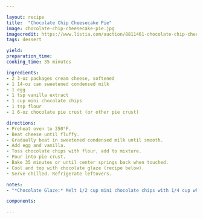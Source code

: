 ```yaml
---

layout: recipe
title:  "Chocolate Chip Cheesecake Pie"
image: chocolate-chip-cheesecake-pie.jpg
imagecredit: https://www.listia.com/auction/8811461-chocolate-chip-cheesecake-pie
tags: dessert

yield: 
preparation_time: 
cooking_time: 35 minutes

ingredients:
- 2 3-oz packages cream cheese, softened
- 1 14-oz can sweetened condensed milk
- 1 egg
- 1 tsp vanilla extract
- 1 cup mini chocolate chips
- 1 tsp flour
- 1 6-oz chocolate pie crust (or other pie crust)

directions:
- Preheat oven to 350°F.
- Beat cheese until fluffy.
- Gradually beat in sweetened condensed milk until smooth.
- Add egg and vanilla.
- Toss chocolate chips with flour, add to mixture.
- Pour into pie crust.
- Bake 35 minutes or until center springs back when touched.
- Cool and top with chocolate glaze (recipe below).
- Serve chilled. Refrigerate leftovers.

notes:
- "*Chocolate Glaze:* Melt 1/2 cup mini chocolate chips with 1/4 cup whipping cream; cook and stir until thickened and smooth. Immediately spread over pie."

components:

---
```


